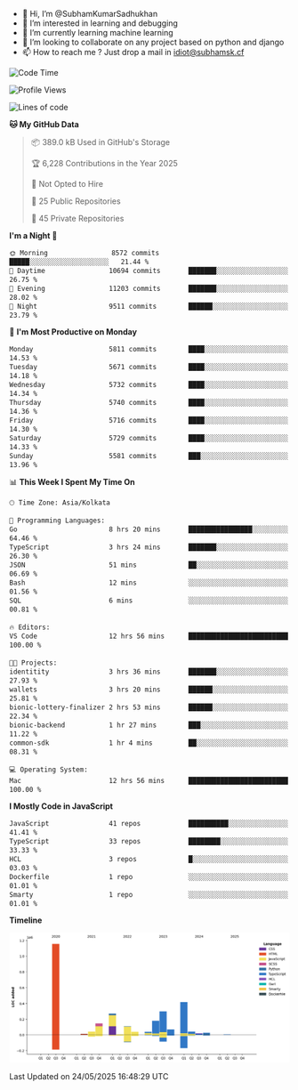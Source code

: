 - 👋 Hi, I’m @SubhamKumarSadhukhan
- 👀 I’m interested in learning and debugging
- 🌱 I’m currently learning machine learning
- 💞️ I’m looking to collaborate on any project based on python and django
- 📫 How to reach me ?
      Just drop a mail in idiot@subhamsk.cf

<!---
SubhamKumarSadhukhan/SubhamKumarSadhukhan is a ✨ special ✨ repository because its `README.md` (this file) appears on your GitHub profile.
You can click the Preview link to take a look at your changes.
--->


<!--START_SECTION:waka-->
![Code Time](http://img.shields.io/badge/Code%20Time-2%2C922%20hrs%2021%20mins-blue)

![Profile Views](http://img.shields.io/badge/Profile%20Views-1-blue)

![Lines of code](https://img.shields.io/badge/From%20Hello%20World%20I%27ve%20Written-2.9%20million%20lines%20of%20code-blue)

**🐱 My GitHub Data** 

> 📦 389.0 kB Used in GitHub's Storage 
 > 
> 🏆 6,228 Contributions in the Year 2025
 > 
> 🚫 Not Opted to Hire
 > 
> 📜 25 Public Repositories 
 > 
> 🔑 45 Private Repositories 
 > 
**I'm a Night 🦉** 

```text
🌞 Morning                8572 commits        █████░░░░░░░░░░░░░░░░░░░░   21.44 % 
🌆 Daytime                10694 commits       ███████░░░░░░░░░░░░░░░░░░   26.75 % 
🌃 Evening                11203 commits       ███████░░░░░░░░░░░░░░░░░░   28.02 % 
🌙 Night                  9511 commits        ██████░░░░░░░░░░░░░░░░░░░   23.79 % 
```
📅 **I'm Most Productive on Monday** 

```text
Monday                   5811 commits        ████░░░░░░░░░░░░░░░░░░░░░   14.53 % 
Tuesday                  5671 commits        ████░░░░░░░░░░░░░░░░░░░░░   14.18 % 
Wednesday                5732 commits        ████░░░░░░░░░░░░░░░░░░░░░   14.34 % 
Thursday                 5740 commits        ████░░░░░░░░░░░░░░░░░░░░░   14.36 % 
Friday                   5716 commits        ████░░░░░░░░░░░░░░░░░░░░░   14.30 % 
Saturday                 5729 commits        ████░░░░░░░░░░░░░░░░░░░░░   14.33 % 
Sunday                   5581 commits        ███░░░░░░░░░░░░░░░░░░░░░░   13.96 % 
```


📊 **This Week I Spent My Time On** 

```text
🕑︎ Time Zone: Asia/Kolkata

💬 Programming Languages: 
Go                       8 hrs 20 mins       ████████████████░░░░░░░░░   64.46 % 
TypeScript               3 hrs 24 mins       ███████░░░░░░░░░░░░░░░░░░   26.30 % 
JSON                     51 mins             ██░░░░░░░░░░░░░░░░░░░░░░░   06.69 % 
Bash                     12 mins             ░░░░░░░░░░░░░░░░░░░░░░░░░   01.56 % 
SQL                      6 mins              ░░░░░░░░░░░░░░░░░░░░░░░░░   00.81 % 

🔥 Editors: 
VS Code                  12 hrs 56 mins      █████████████████████████   100.00 % 

🐱‍💻 Projects: 
identitity               3 hrs 36 mins       ███████░░░░░░░░░░░░░░░░░░   27.93 % 
wallets                  3 hrs 20 mins       ██████░░░░░░░░░░░░░░░░░░░   25.81 % 
bionic-lottery-finalizer 2 hrs 53 mins       ██████░░░░░░░░░░░░░░░░░░░   22.34 % 
bionic-backend           1 hr 27 mins        ███░░░░░░░░░░░░░░░░░░░░░░   11.22 % 
common-sdk               1 hr 4 mins         ██░░░░░░░░░░░░░░░░░░░░░░░   08.31 % 

💻 Operating System: 
Mac                      12 hrs 56 mins      █████████████████████████   100.00 % 
```

**I Mostly Code in JavaScript** 

```text
JavaScript               41 repos            ██████████░░░░░░░░░░░░░░░   41.41 % 
TypeScript               33 repos            ████████░░░░░░░░░░░░░░░░░   33.33 % 
HCL                      3 repos             █░░░░░░░░░░░░░░░░░░░░░░░░   03.03 % 
Dockerfile               1 repo              ░░░░░░░░░░░░░░░░░░░░░░░░░   01.01 % 
Smarty                   1 repo              ░░░░░░░░░░░░░░░░░░░░░░░░░   01.01 % 
```



**Timeline**

![Lines of Code chart](https://raw.githubusercontent.com/SubhamKumarSadhukhan/SubhamKumarSadhukhan/main/assets/bar_graph.png)


 Last Updated on 24/05/2025 16:48:29 UTC
<!--END_SECTION:waka-->
